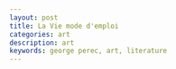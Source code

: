 ```yaml
---
layout: post
title: La Vie mode d'emploi
categories: art
description: art
keywords: george perec, art, literature
---
```

